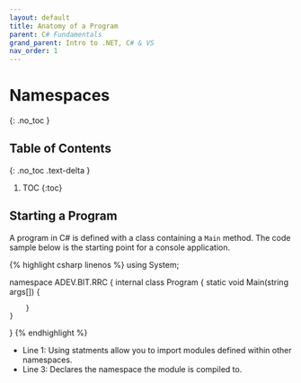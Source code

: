```yaml
---
layout: default
title: Anatomy of a Program
parent: C# Fundamentals
grand_parent: Intro to .NET, C# & VS
nav_order: 1
---
```


# Namespaces
{: .no_toc }

## Table of Contents
{: .no_toc .text-delta }

1. TOC
{:toc}

## Starting a Program

A program in C# is defined with a class containing a `Main` method. The code sample below is the starting point for a console application.

{% highlight csharp linenos %}
using System;

namespace ADEV.BIT.RRC
{
    internal class Program
    {
        static void Main(string args[])
        {

        }
    }
}
{% endhighlight %}

- Line 1: Using statments allow you to import modules defined within other namespaces.
- Line 3: Declares the namespace the module is compiled to.